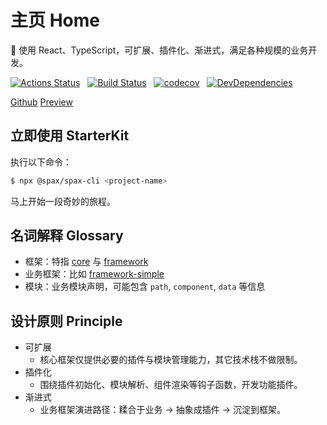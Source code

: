 # 主页 Home

🚀 使用 React、TypeScript，可扩展、插件化、渐进式，满足各种规模的业务开发。

[![Actions Status](https://github.com/crossjs/spax/workflows/Node%20CI/badge.svg)](https://github.com/crossjs/spax/actions) &nbsp;
[![Build Status](https://travis-ci.org/crossjs/spax.svg?branch=master)](https://travis-ci.org/crossjs/spax) &nbsp;
[![codecov](https://codecov.io/gh/crossjs/spax/branch/master/graph/badge.svg)](https://codecov.io/gh/crossjs/spax) &nbsp;
[![DevDependencies](https://img.shields.io/david/dev/crossjs/spax.svg)](https://david-dm.org/crossjs/spax?type=dev)

<p id="buttons">
  <a href="https://github.com/crossjs/spax" id="button-github">
    <i class="fa fa-github" aria-hidden="true"></i> Github</a>
  <a href="https://spax.crossjs.com" id="button-preview">
    <i class="fa fa-eye" aria-hidden="true"></i> Preview</a>
</p>

## 立即使用 StarterKit

执行以下命令：

```bash
$ npx @spax/spax-cli <project-name>
```

马上开始一段奇妙的旅程。

## 名词解释 Glossary

* 框架：特指 [core](core/core.md) 与 [framework](core/framework.md)
* 业务框架：比如 [framework-simple](frameworks/framework-simple.md)
* 模块：业务模块声明，可能包含 `path`, `component`, `data` 等信息

## 设计原则 Principle

* 可扩展
  * 核心框架仅提供必要的插件与模块管理能力，其它技术栈不做限制。
* 插件化
  * 围绕插件初始化、模块解析、组件渲染等钩子函数，开发功能插件。
* 渐进式
  * 业务框架演进路径：糅合于业务 -&gt; 抽象成插件 -&gt; 沉淀到框架。
